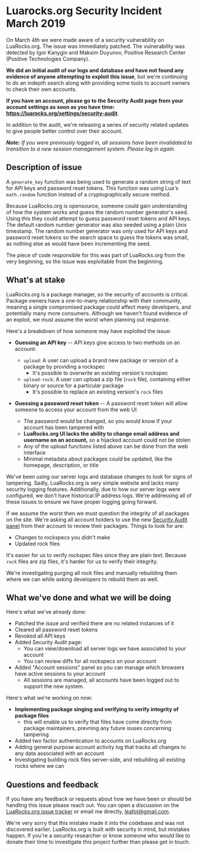 
# Luarocks.org Security Incident March 2019

On March 4th we were made aware of a security vulnerability on LuaRocks.org.
The issue was immediately patched. The vulnerability was detected by Igor
Kanygin and Maksim Duyunov, Positive Research Center (Positive Technologies
Company).

**We did an initial audit of our logs and database and have not found any
evidence of anyone attempting to exploit this issue**, but we're continuing to
do an indepth search along with providing some tools to account owners to check
their own accounts.

**If you have an account, please go to the Security Audit page from your
account settings as soon as you have time:
<https://luarocks.org/settings/security-audit>**.

In addition to the audit, we're releasing a series of security related updates
to give people better control over their account.

***Note:** If you were previously logged in, all sessions have been invalidated
to transition to a new session management system. Please log in again.*

## Description of issue

A `generate_key` function was being used to generate a random string of text
for API keys and password reset tokens. This function was using Lua's
`math.random` function instead of a cryptographically secure method.

Because LuaRocks.org is opensource, someone could gain understanding of how the
system works and guess the random number generator's seed. Using this they
could attempt to guess password reset tokens and API keys. The default random
number generator was also seeded using a plain Unix timestamp. The random
number generator was only used for API keys and password reset tokens so the
search space to guess the tokens was small, as nothing else as would have been
incrementing the seed.

The piece of code responsible for this was part of LuaRocks.org from the very
beginning, so the issue was exploitable from the beginning.

## What's at stake

LuaRocks.org is a package manager, so the security of accounts is critical.
Package owners have a one-to-many relationship with their community, meaning a
single compromised package could affect many developers, and potentially many
more consumers. Although we haven't found evidence of an exploit, we must
assume the worst when planning out response.

Here's a breakdown of how someone may have exploited the issue:

* **Guessing an API key** -- API keys give access to two methods on an account:
  * `upload`: A user can upload a brand new package or version of a package by providing a rockspec
    * It's possible to overwrite an existing version's rockspec
  * `upload-rock`: A user can upload a zip file (`rock` file), containing either binary or source for a particular package
    * It's possible to replace an existing version's `rock` files

* **Guessing a password reset token** -- A password reset token will allow someone to access your account from the web UI
  * The password would be changed, so you would know if your account has been tampered with
  * **LuaRocks.org UI lacks the ability to change email address and username on an account,** so a hijacked account could not be stolen
  * Any of the upload functions listed above can be done from the web interface
  * Minimal metadata about packages could be updated, like the homepage, description, or title

We've been using our server logs and database changes to look for signs of
tampering. Sadly, LuaRocks.org is very simple website and lacks many security
logging features. Additionally, due to how our server logs were configured, we
don't have historical IP address logs. We're addressing all of these issues to
ensure we have proper logging going forward.

If we assume the worst then we must question the integrity of all packages on
the site. We're asking all account holders to use the new [Security Audit panel](/settings/security-audit)
from their account to review their packages. Things to look for are:

* Changes to rockspecs you didn't make
* Updated rock files

It's easier for us to verify rockspec files since they are plain text. Because
`rock` files are zip files, it's harder for us to verify their integrity.

We're investigating purging all rock files and manually rebuilding them where
we can while asking developers to rebuild them as well.

## What we've done and what we will be doing

Here's what we've already done:

* Patched the issue and verified there are no related instances of it
* Cleared all password reset tokens
* Revoked all API keys
* Added Security Audit page:
  * You can view/download all server logs we have associated to your account
  * You can review diffs for all rockspecs on your account
* Added "Account sessions" panel so you can manage which browsers have active sessions to your account
  * All sessions are managed, all accounts have been logged out to support the new system.

Here's what we're working on now:

* **Implementing package singing and verifying to verify integrity of package files**
  * this will enable us to verify that files have come directly from package maintainers, prevning any future isuses concerning tampering
* Added two factor authentication to accounts on LuaRocks.org
* Adding general purpose account activity log that tracks all changes to any data associated with an account
* Investigating building rock files server-side, and rebuilding all existing rocks where we can

## Questions and feedback

If you have any feedback or requests about how we have been or should be
handling this issue please reach out. You can open a discussion on the
[LuaRocks.org issue tracker](https://github.com/luarocks/luarocks-site/issues)
or email me directly, <leafot@gmail.com>.

We're very sorry that this mistake made it into the codebase and was not
discovered earlier. LuaRocks.org is built with security in mind, but mistakes
happen. If you're a security researcher or know someone who would like to
donate their time to investigate this project further than please get in touch.


